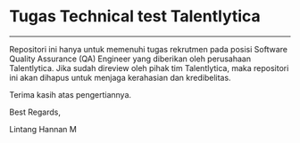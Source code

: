 # Tugas Technical test Talentlytica
***

Repositori ini hanya untuk memenuhi tugas rekrutmen pada posisi Software Quality Assurance (QA) Engineer  yang diberikan oleh
perusahaan Talentlytica. Jika sudah direview oleh pihak tim Talentlytica, maka
repositori ini akan dihapus untuk menjaga kerahasian dan kredibelitas.

Terima kasih atas pengertiannya.

Best Regards,

Lintang Hannan M

